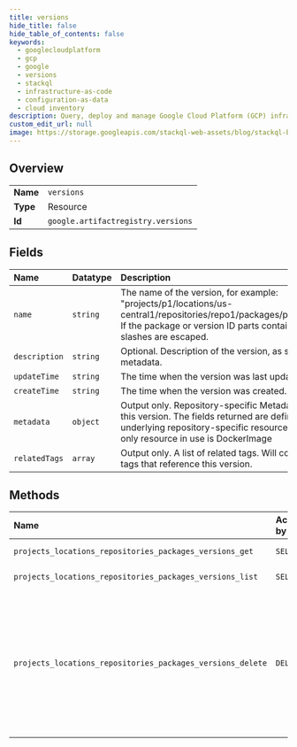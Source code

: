 ```yaml
---
title: versions
hide_title: false
hide_table_of_contents: false
keywords:
  - googlecloudplatform
  - gcp
  - google
  - versions
  - stackql
  - infrastructure-as-code
  - configuration-as-data
  - cloud inventory
description: Query, deploy and manage Google Cloud Platform (GCP) infrastructure and resources using SQL
custom_edit_url: null
image: https://storage.googleapis.com/stackql-web-assets/blog/stackql-blog-post-featured-image.png
---
```

  
    

## Overview
<table><tbody>
<tr><td><b>Name</b></td><td><code>versions</code></td></tr>
<tr><td><b>Type</b></td><td>Resource</td></tr>
<tr><td><b>Id</b></td><td><code>google.artifactregistry.versions</code></td></tr>
</tbody></table>

## Fields
| Name | Datatype | Description |
|:-----|:---------|:------------|
| `name` | `string` | The name of the version, for example: "projects/p1/locations/us-central1/repositories/repo1/packages/pkg1/versions/art1". If the package or version ID parts contain slashes, the slashes are escaped. |
| `description` | `string` | Optional. Description of the version, as specified in its metadata. |
| `updateTime` | `string` | The time when the version was last updated. |
| `createTime` | `string` | The time when the version was created. |
| `metadata` | `object` | Output only. Repository-specific Metadata stored against this version. The fields returned are defined by the underlying repository-specific resource. Currently, the only resource in use is DockerImage |
| `relatedTags` | `array` | Output only. A list of related tags. Will contain up to 100 tags that reference this version. |
## Methods
| Name | Accessible by | Required Params | Description |
|:-----|:--------------|:----------------|:------------|
| `projects_locations_repositories_packages_versions_get` | `SELECT` | `name` | Gets a version |
| `projects_locations_repositories_packages_versions_list` | `SELECT` | `parent` | Lists versions. |
| `projects_locations_repositories_packages_versions_delete` | `DELETE` | `name` | Deletes a version and all of its content. The returned operation will complete once the version has been deleted. |
